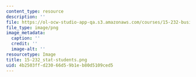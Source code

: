 ```yaml
---
content_type: resource
description: ''
file: https://ol-ocw-studio-app-qa.s3.amazonaws.com/courses/15-232-business-model-innovation-global-health-in-frontier-markets-fall-2013/4b2503ffd23066d59b1eb80d5109ced5_15-232_stat-students.png
file_type: image/png
image_metadata:
  caption: ''
  credit: ''
  image-alt: ''
resourcetype: Image
title: 15-232_stat-students.png
uid: 4b2503ff-d230-66d5-9b1e-b80d5109ced5
---
```

